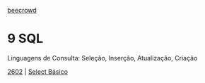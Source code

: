 [beecrowd](https://www.beecrowd.com.br/)

# 9 SQL 

Linguagens de Consulta: Seleção, Inserção, Atualização, Criação

[2602](/SQL/2602/) | [Select Básico](https://www.beecrowd.com.br/repository/UOJ_2602.html)
